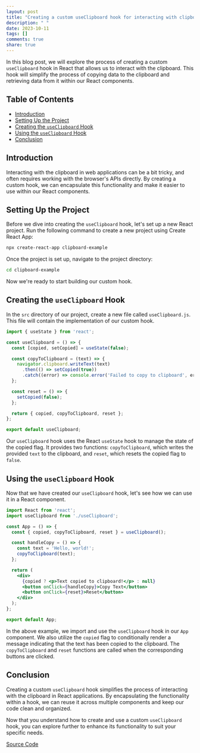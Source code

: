 ```yaml
---
layout: post
title: "Creating a custom useClipboard hook for interacting with clipboard"
description: " "
date: 2023-10-11
tags: []
comments: true
share: true
---
```


In this blog post, we will explore the process of creating a custom `useClipboard` hook in React that allows us to interact with the clipboard. This hook will simplify the process of copying data to the clipboard and retrieving data from it within our React components.

## Table of Contents

- [Introduction](#introduction)
- [Setting Up the Project](#setting-up-the-project)
- [Creating the `useClipboard` Hook](#creating-the-useclipboard-hook)
- [Using the `useClipboard` Hook](#using-the-useclipboard-hook)
- [Conclusion](#conclusion)

## Introduction

Interacting with the clipboard in web applications can be a bit tricky, and often requires working with the browser's APIs directly. By creating a custom hook, we can encapsulate this functionality and make it easier to use within our React components.

## Setting Up the Project

Before we dive into creating the `useClipboard` hook, let's set up a new React project. Run the following command to create a new project using Create React App:

```bash
npx create-react-app clipboard-example
```

Once the project is set up, navigate to the project directory:

```bash
cd clipboard-example
```

Now we're ready to start building our custom hook.

## Creating the `useClipboard` Hook

In the `src` directory of our project, create a new file called `useClipboard.js`. This file will contain the implementation of our custom hook.

```javascript
import { useState } from 'react';

const useClipboard = () => {
  const [copied, setCopied] = useState(false);

  const copyToClipboard = (text) => {
    navigator.clipboard.writeText(text)
      .then(() => setCopied(true))
      .catch((error) => console.error('Failed to copy to clipboard', error));
  };

  const reset = () => {
    setCopied(false);
  };

  return { copied, copyToClipboard, reset };
};

export default useClipboard;
```

Our `useClipboard` hook uses the React `useState` hook to manage the state of the copied flag. It provides two functions: `copyToClipboard`, which writes the provided `text` to the clipboard, and `reset`, which resets the copied flag to `false`.

## Using the `useClipboard` Hook

Now that we have created our `useClipboard` hook, let's see how we can use it in a React component.

```jsx
import React from 'react';
import useClipboard from './useClipboard';

const App = () => {
  const { copied, copyToClipboard, reset } = useClipboard();

  const handleCopy = () => {
    const text = 'Hello, world!';
    copyToClipboard(text);
  };

  return (
    <div>
      {copied ? <p>Text copied to clipboard!</p> : null}
      <button onClick={handleCopy}>Copy Text</button>
      <button onClick={reset}>Reset</button>
    </div>
  );
};

export default App;
```

In the above example, we import and use the `useClipboard` hook in our `App` component. We also utilize the `copied` flag to conditionally render a message indicating that the text has been copied to the clipboard. The `copyToClipboard` and `reset` functions are called when the corresponding buttons are clicked.

## Conclusion

Creating a custom `useClipboard` hook simplifies the process of interacting with the clipboard in React applications. By encapsulating the functionality within a hook, we can reuse it across multiple components and keep our code clean and organized.

Now that you understand how to create and use a custom `useClipboard` hook, you can explore further to enhance its functionality to suit your specific needs.

[Source Code](https://github.com/your-username/clipboard-example)